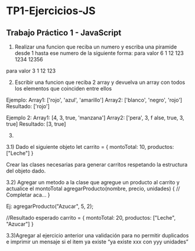 # TP1-Ejercicios-JS
## Trabajo Práctico 1 - JavaScript

1) Realizar una funcion que reciba un numero y escriba una piramide desde 1 hasta ese numero de la siguiente forma:
para valor 6
1
12
123
1234
12356

para valor 3
1
12
123


2) Escribir una funcion que reciba 2 array y devuelva un array con todos los elementos que coinciden entre ellos

Ejemplo:
Array1: ['rojo', 'azul', 'amarillo']
Array2: ['blanco', 'negro', 'rojo']
Resultado: ['rojo']

Ejemplo 2:
Array1: [4, 3, true, 'manzana']
Array2: ['pera', 3, f alse, true, 3, true]
Resultado: [3, true]


3)
3.1) Dado el siguiente objeto
let carrito = {
    montoTotal: 10,
    productos: ["Leche"]
}

Crear las clases necesarias para generar carritos respetando la estructura del objeto dado.

3.2) Agregar un metodo a la clase que agregue un producto al carrito y actualice el montoTotal
agregarProducto(nombre, precio, unidades) {
    // Completar aca...
}


Ej:
agregarProducto("Azucar", 5, 2);

//Resultado esperado
carrito = {
    montoTotal: 20,
    productos: ["Leche", "Azucar"]
}


3.3)Agregar al ejercicio anterior una validación para no permitir duplicados e imprimir un mensaje si el item ya existe “ya existe xxx con yyy unidades”
